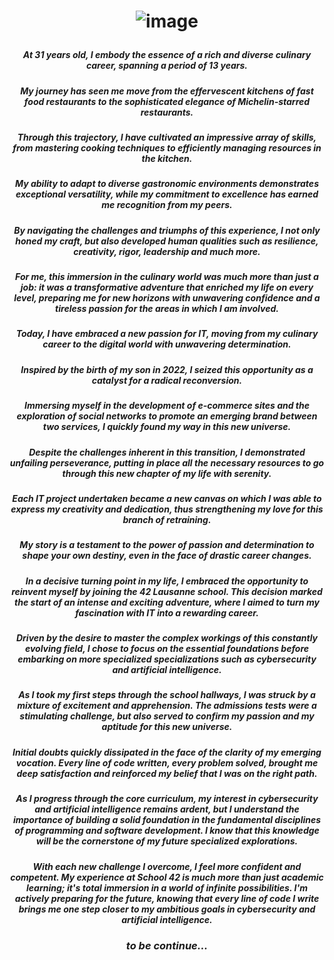 # <p align="center"> ![image](https://github.com/ChrstphrChevalier/ChrstphrChevalier/assets/146819291/1908456c-cb53-44dd-8077-7adc9675f516) </p>

##### <p align="center"> *At 31 years old, I embody the essence of a rich and diverse culinary career, spanning a period of 13 years.* </p>

##### <p align="center"> *My journey has seen me move from the effervescent kitchens of fast food restaurants to the sophisticated elegance of Michelin-starred restaurants.* </p>

##### <p align="center"> *Through this trajectory, I have cultivated an impressive array of skills, from mastering cooking techniques to efficiently managing resources in the kitchen.* </p>

##### <p align="center"> *My ability to adapt to diverse gastronomic environments demonstrates exceptional versatility, while my commitment to excellence has earned me recognition from my peers.* </p>

##### <p align="center"> *By navigating the challenges and triumphs of this experience, I not only honed my craft, but also developed human qualities such as resilience, creativity, rigor, leadership and much more.* </p>

##### <p align="center"> *For me, this immersion in the culinary world was much more than just a job: it was a transformative adventure that enriched my life on every level, preparing me for new horizons with unwavering confidence and a tireless passion for the areas in which I am involved.* </p>

##### <p align="center"> *Today, I have embraced a new passion for IT, moving from my culinary career to the digital world with unwavering determination.* </p>

##### <p align="center"> *Inspired by the birth of my son in 2022, I seized this opportunity as a catalyst for a radical reconversion.* </p>

##### <p align="center"> *Immersing myself in the development of e-commerce sites and the exploration of social networks to promote an emerging brand between two services, I quickly found my way in this new universe.* </p>

##### <p align="center"> *Despite the challenges inherent in this transition, I demonstrated unfailing perseverance, putting in place all the necessary resources to go through this new chapter of my life with serenity.* </p>

##### <p align="center"> *Each IT project undertaken became a new canvas on which I was able to express my creativity and dedication, thus strengthening my love for this branch of retraining.* </p>

##### <p align="center"> *My story is a testament to the power of passion and determination to shape your own destiny, even in the face of drastic career changes.* </p>

##### <p align="center"> *In a decisive turning point in my life, I embraced the opportunity to reinvent myself by joining the 42 Lausanne school. This decision marked the start of an intense and exciting adventure, where I aimed to turn my fascination with IT into a rewarding career.* </p>

##### <p align="center"> *Driven by the desire to master the complex workings of this constantly evolving field, I chose to focus on the essential foundations before embarking on more specialized specializations such as cybersecurity and artificial intelligence.* </p>

##### <p align="center"> *As I took my first steps through the school hallways, I was struck by a mixture of excitement and apprehension. The admissions tests were a stimulating challenge, but also served to confirm my passion and my aptitude for this new universe.* </p> 

##### <p align="center"> *Initial doubts quickly dissipated in the face of the clarity of my emerging vocation. Every line of code written, every problem solved, brought me deep satisfaction and reinforced my belief that I was on the right path.* </p>

##### <p align="center"> *As I progress through the core curriculum, my interest in cybersecurity and artificial intelligence remains ardent, but I understand the importance of building a solid foundation in the fundamental disciplines of programming and software development. I know that this knowledge will be the cornerstone of my future specialized explorations.* </p>

##### <p align="center"> *With each new challenge I overcome, I feel more confident and competent. My experience at School 42 is much more than just academic learning; it's total immersion in a world of infinite possibilities. I'm actively preparing for the future, knowing that every line of code I write brings me one step closer to my ambitious goals in cybersecurity and artificial intelligence.* </p>

### <p align="center"> *to be continue...* </p>
